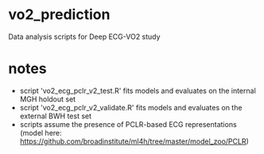 # vo2_prediction
Data analysis scripts for Deep ECG-VO2 study

# notes
- script 'vo2_ecg_pclr_v2_test.R' fits models and evaluates on the internal MGH holdout set
- script 'vo2_ecg_pclr_v2_validate.R' fits models and evaluates on the external BWH test set
- scripts assume the presence of PCLR-based ECG representations (model here: https://github.com/broadinstitute/ml4h/tree/master/model_zoo/PCLR)
